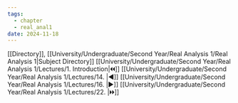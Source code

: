 ```yaml
---
tags:
  - chapter
  - real_anal1
date: 2024-11-18
---
```

[[Directory]], [[University/Undergraduate/Second Year/Real Analysis 1/Real Analysis 1|Subject Directory]]
[[University/Undergraduate/Second Year/Real Analysis 1/Lectures/1. Introduction|🞀🞀]] [[University/Undergraduate/Second Year/Real Analysis 1/Lectures/14. |◀]] [[University/Undergraduate/Second Year/Real Analysis 1/Lectures/16. |▶]] [[University/Undergraduate/Second Year/Real Analysis 1/Lectures/22. |🞂🞂]]
# 
## 
### 